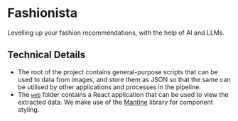 # Fashionista

Levelling up your fashion recommendations, with the help of AI and LLMs.

## Technical Details

- The root of the project contains general-purpose scripts that can be used to data from images, and store them as JSON so that the same can be utilised by other applications and processes in the pipeline.
- The [`web`](./web/) folder contains a React application that can be used to view the extracted data. We make use of the [Mantine](https://mantine.dev/) library for component styling.
